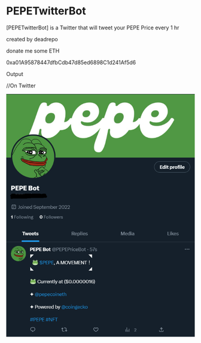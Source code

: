 # PEPETwitterBot
[PEPETwitterBot] is a Twitter that will tweet your PEPE Price every 1 hr

created by deadrepo

donate me some ETH

0xa01A95878447dfbCdb47d85ed6898C1d241Af5d6⠀

Output

//On Twitter

![](images/PEPE.PNG)


